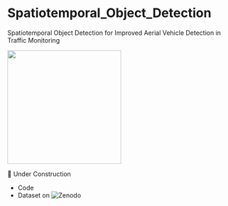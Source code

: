 # Spatiotemporal_Object_Detection
Spatiotemporal Object Detection for Improved Aerial Vehicle Detection in Traffic Monitoring


<a href="https://www.christoskyrkou.com/">
<img src="https://drive.google.com/uc?export=view&id=1sIHKiVRNclRn4d0dJElKE3l2NKjo1ay4" width="256">
</a>

🚧 Under Construction

- Code
- Dataset on ![Zenodo]()
